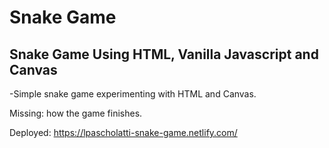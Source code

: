 # Snake Game

## Snake Game Using HTML, Vanilla Javascript and Canvas

-Simple snake game experimenting with HTML and Canvas. 

Missing: how the game finishes.

Deployed: https://lpascholatti-snake-game.netlify.com/
